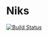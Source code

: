 # Niks

[![Build Status](https://dev.azure.com/postbus841/Niks/_apis/build/status%2Fdevopsgolearning.Niks?branchName=main)](https://dev.azure.com/postbus841/Niks/_build/latest?definitionId=3&branchName=main)
